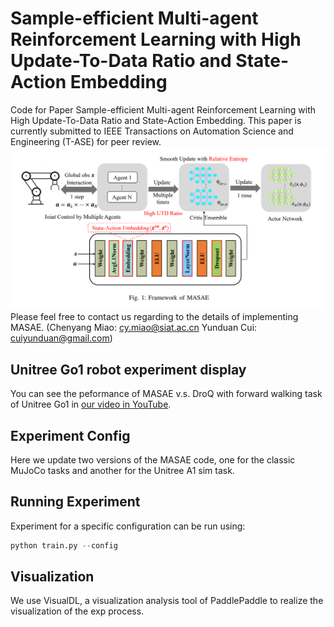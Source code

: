# Sample-efficient Multi-agent Reinforcement Learning with High Update-To-Data Ratio and State-Action Embedding
Code for Paper Sample-efficient Multi-agent Reinforcement Learning with High Update-To-Data Ratio and State-Action Embedding.
This paper is currently submitted to IEEE Transactions on Automation Science and Engineering (T-ASE) for peer review.
![Alt text](alg_framework.png)
Please feel free to contact us regarding to the details of implementing MASAE. (Chenyang Miao: cy.miao@siat.ac.cn Yunduan Cui: cuiyunduan@gmail.com)

## Unitree Go1 robot experiment display
You can see the peformance of MASAE v.s. DroQ with forward walking task of Unitree Go1 in [our video in YouTube](https://www.youtube.com/watch?v=lZx2dHRUpj0). 

## Experiment Config
Here we update two versions of the MASAE code, one for the classic MuJoCo tasks and another for the Unitree A1 sim task.

## Running Experiment
Experiment for a specific configuration can be run using:
``` python
python train.py --config
```

## Visualization
We use VisualDL, a visualization analysis tool of PaddlePaddle to realize the visualization of the exp process. 
